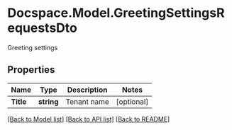 # Docspace.Model.GreetingSettingsRequestsDto
Greeting settings

## Properties

Name | Type | Description | Notes
------------ | ------------- | ------------- | -------------
**Title** | **string** | Tenant name | [optional] 

[[Back to Model list]](../README.md#documentation-for-models) [[Back to API list]](../README.md#documentation-for-api-endpoints) [[Back to README]](../README.md)

